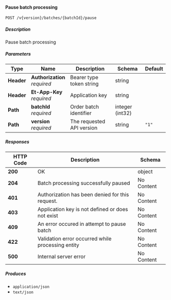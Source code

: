 
<a name="batches_pauseorderbatch"></a>
#### Pause batch processing
```
POST /v{version}/batches/{batchId}/pause
```


##### Description
Pause batch processing


##### Parameters

|Type|Name|Description|Schema|Default|
|---|---|---|---|---|
|**Header**|**Authorization**  <br>*required*|Bearer type token string|string||
|**Header**|**Et-App-Key**  <br>*required*|Application key|string||
|**Path**|**batchId**  <br>*required*|Order batch identifier|integer (int32)||
|**Path**|**version**  <br>*required*|The requested API version|string|`"1"`|


##### Responses

|HTTP Code|Description|Schema|
|---|---|---|
|**200**|OK|object|
|**204**|Batch processing successfully paused|No Content|
|**401**|Authorization has been denied for this request.|No Content|
|**403**|Application key is not defined or does not exist|No Content|
|**409**|An error occured in attempt to pause batch|No Content|
|**422**|Validation error occurred while processing entity|No Content|
|**500**|Internal server error|No Content|


##### Produces

* `application/json`
* `text/json`



